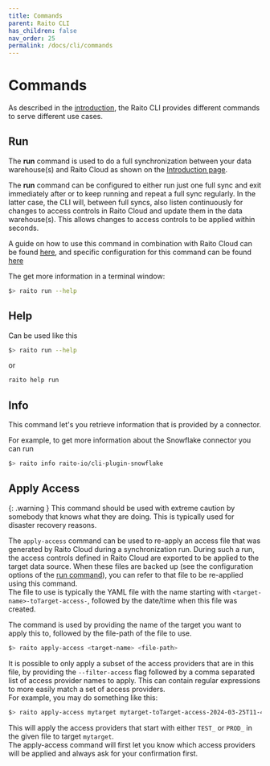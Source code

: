 ```yaml
---
title: Commands
parent: Raito CLI
has_children: false
nav_order: 25
permalink: /docs/cli/commands
---
```


# Commands
As described in the [introduction](/docs/cli/intro), the Raito CLI provides different commands to serve different use cases.

## Run
The **run** command is used to do a full synchronization between your data warehouse(s) and Raito Cloud as shown on the [Introduction page](/docs/cli/intro). 

The **run** command can be configured to either run just one full sync and exit immediately after or to keep running and repeat a full sync regularly. In the latter case, the CLI will, between full syncs, also listen continuously for changes to access controls in Raito Cloud and update them in the data warehouse(s). This allows changes to access controls to be applied within seconds.

A guide on how to use this command in combination with Raito Cloud can be found [here](/docs/guide/cloud), and specific configuration for this command can be found [here](/docs/cli/configuration#run)

The get more information in a terminal window:
```bash
$> raito run --help
```

## Help
Can be used like this
```bash
$> raito run --help
```
or
```bash
raito help run
```

## Info
This command let's you retrieve information that is provided by a connector. 

For example, to get more information about the Snowflake connector you can run
```bash
$> raito info raito-io/cli-plugin-snowflake
```

## Apply Access

{: .warning }
This command should be used with extreme caution by somebody that knows what they are doing.
This is typically used for disaster recovery reasons.

The `apply-access` command can be used to re-apply an access file that was generated by Raito Cloud during a synchronization run. During such a run, the access controls defined in Raito Cloud are exported to be applied to the target data source. When these files are backed up (see the configuration options of the [run command](/docs/cli/configuration#run)), you can refer to that file to be re-applied using this command.  
The file to use is typically the YAML file with the name starting with `<target-name>-toTarget-access-`, followed by the date/time when this file was created.

The command is used by providing the name of the target you want to apply this to, followed by the file-path of the file to use. 

```bash
$> raito apply-access <target-name> <file-path>
```

It is possible to only apply a subset of the access providers that are in this file, by providing the `--filter-access` flag followed by a comma separated list of access provider names to apply. This can contain regular expressions to more easily match a set of access providers.  
For example, you may do something like this:

```bash
$> raito apply-access mytarget mytarget-toTarget-access-2024-03-25T11-45-11.555.yaml --filter-access "TEST_.*,PROD_.*"
```

This will apply the access providers that start with either `TEST_` or `PROD_` in the given file to target `mytarget`.  
The apply-access command will first let you know which access providers will be applied and always ask for your confirmation first.